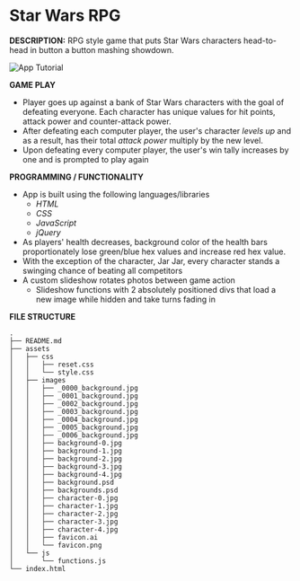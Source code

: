 # Star Wars RPG


**DESCRIPTION:** RPG style game that puts Star Wars characters head-to-head in button a button mashing showdown.

![App Tutorial](Star-Wars-RPG.gif)

**GAME PLAY**

* Player goes up against a bank of Star Wars characters with the goal of defeating everyone.  Each character has unique values for hit points, attack power and counter-attack power.
* After defeating each computer player, the user's character *levels up* and as a result, has their total *attack power* multiply by the new level.
* Upon defeating every computer player, the user's win tally increases by one and is prompted to play again

**PROGRAMMING / FUNCTIONALITY**

* App is built using the following languages/libraries 
  - *HTML* 
  - *CSS* 
  - *JavaScript*
  - *jQuery*
* As players' health decreases, background color of the health bars proportionately lose green/blue hex values and increase red hex value.
* With the exception of the character, Jar Jar, every character stands a swinging chance of beating all competitors
* A custom slideshow rotates photos between game action
  - Slideshow functions with 2 absolutely positioned divs that load a new image while hidden and take turns fading in


**FILE STRUCTURE**

```
.
├── README.md
├── assets
│   ├── css
│   │   ├── reset.css
│   │   └── style.css
│   ├── images
│   │   ├── _0000_background.jpg
│   │   ├── _0001_background.jpg
│   │   ├── _0002_background.jpg
│   │   ├── _0003_background.jpg
│   │   ├── _0004_background.jpg
│   │   ├── _0005_background.jpg
│   │   ├── _0006_background.jpg
│   │   ├── background-0.jpg
│   │   ├── background-1.jpg
│   │   ├── background-2.jpg
│   │   ├── background-3.jpg
│   │   ├── background-4.jpg
│   │   ├── background.psd
│   │   ├── backgrounds.psd
│   │   ├── character-0.jpg
│   │   ├── character-1.jpg
│   │   ├── character-2.jpg
│   │   ├── character-3.jpg
│   │   ├── character-4.jpg
│   │   ├── favicon.ai
│   │   └── favicon.png
│   └── js
│       └── functions.js
└── index.html

```